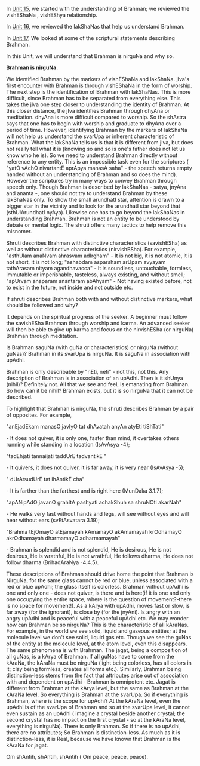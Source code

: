 <p>In <a href="./unit_15.html">Unit 15</a>, we started with the understanding of Brahman; we reviewed the vishEShaNa , vishEShya relationship.</p>

<p>In <a href="./unit_16.html">Unit 16</a>, we reviewed the lakShaNas that help us understand Brahman.</p>

<p>In <a href="./unit_17.html">Unit 17</a>, We looked at some of the scriptural statements describing Brahman.</p>

<p>In this Unit, we will understand that Brahman is nirguNa and why so.</p>

<p><strong>Brahman is nirguNa.</strong></p>

<p>We identified Brahman by the markers of vishEShaNa and lakShaNa. jIva&#39;s first encounter with Brahman is through vishEShaNa in the form of worship. The next step is the identification of Brahman with lakShaNas. This is more difficult, since Brahman has to be separated from everything else. This takes the jIva one step closer to understanding the identity of Brahman. At this closer distance, the jIva identifies Brahman through dhyAna or meditation. dhyAna is more difficult compared to worship. So the shAstra says that one has to begin with worship and graduate to dhyAna over a period of time. However, identifying Brahman by the markers of lakShaNa will not help us understand the svarUpa or inherent characteristic of Brahman. What the lakShaNa tells us is that it is different from jIva, but does not really tell what it is (knowing so and so is one&#39;s father does not let us know who he is). So we need to understand Brahman directly without reference to any entity. This is an impossible task even for the scriptures ( "yatO vAchO nivartantE aprApya manasA saha"  - the speech returns empty handed without an understanding of Brahman and so does the mind). However the scriptures try in many ways to convey Brahman through speech only. Though Brahman is described by lakShaNas - satya, jnyAna and ananta -, one should not try to understand Brahman by these lakShaNas only. To show the small arundhatI star, attention is drawn to a bigger star in the vicinity and to look for the arundhatI star beyond that (sthUlArundhatI nyAya).  Likewise one has to go beyond the lakShaNas in understanding Brahman. Brahman is not an entity to be understood by debate or mental logic. The shruti offers many tactics to help remove this misnomer.</p>

<p>Shruti describes Brahman with distinctive characteristics (savishESha) as well as without distinctive characteristics (nirvishESha). For example, "asthUlam anaNvam ahrasvam adIrgham" - It is not big, it is not atomic, it is not short, it is not long; "ashabdam asparsham arUpam avyayam tathArasam nityam agandhavacca" - It is soundless, untouchable, formless, immutable or imperishable, tasteless, always existing, and without smell; "apUrvam anaparam anantaram abAhyam" - Not having existed before, not to exist in the future, not inside and not outside etc.</p>

<p>If shruti describes Brahman both with and without distinctive markers, what should be followed and why?</p>

<p>It depends on the spiritual progress of the seeker. A beginner must follow the savishESha Brahman through worship and karma. An advanced seeker will then be able to give up karma and focus on the nirvishESha (or nirguNa) Brahman through meditation.</p>

<p>Is Brahman saguNa (with guNa or characteristics) or nirguNa (without guNas)? Brahman in its svarUpa is nirguNa. It is saguNa in association with upAdhi.</p>

<p>Brahman is only describable by "nEti, neti" - not this, not this. Any description of Brahman is in association of an upAdhi. Then is it shUnya (nihil)? Definitely not. All that we see and feel, is emanating from Brahman. So how can it be nihil? Brahman exists, but it is so nirguNa that it can not be described.</p>

<p>To highlight that Brahman is nirguNa, the shruti describes Brahman by a pair of opposites. For example,</p>

<p>"anEjadEkam manasO javIyO tat dhAvatah anyAn atyEti tiShTati"</p>

<p>- It does not quiver, it is only one, faster than mind,  it overtakes others running while standing in a location (IsAvAsya -4);</p>

<p>"tadEhjati tannaijati taddUrE tadvantikE "</p>

<p>- It quivers, it does not quiver, it is far away, it is very near (IsAvAsya -5);</p>

<p>" dUrAtsudUrE tat ihAntikE cha"</p>

<p>- It is farther than the farthest and is right here (MunDaka 3.1.7);</p>

<p>"apANipAdO javanO grahItA pashyati achakShuh sa shruNOti akarNah"</p>

<p>- He walks very fast without hands and legs, will see without eyes and will hear without ears (svEtAsvatara 3.19);</p>

<p>"Brahma tEjOmayO atEjamayah kAmamayO akAmamayah krOdhamayO akrOdhamayah dharmamayO adharmamayah"</p>

<p>- Brahman is splendid and is not splendid, He is desirous, He is not desirous, He is wrathful, He is not wrathful, He follows dharma, He does not follow dharma (BrihadAraNya -4.4.5).</p>

<p>These descriptions of Brahman should drive home the point that Brahman is NirguNa, for the same glass cannot be red or blue, unless associated with a red or blue upAdhi; the glass itself is colorless. Brahman without upAdhi is one and only one - does not quiver, is there and is here(if it is one and only one occupying the entire space, where is the question of movement?-there is no space for movement!). As a kArya with upAdhi, moves fast or slow, is far away (for the ignorant), is close by (for the jnyAni). Is angry with an angry upAdhi and is peaceful with a peaceful upAdhi etc. We may wonder how can Brahman be so nirguNa? This is the characteristic of all kAraNas. For example, in the world we see solid, liquid and gaseous entities; at the molecule level we don&#39;t see solid, liquid gas etc. Though we see the guNas of the entity at the molecule level, at the atom level, even this disappears. The same phenomena is with Brahman. The jagat, being a composition of all guNas, is a kArya of Brahman. If all guNas have to come from the kAraNa, the kAraNa must be nirguNa (light being colorless, has all colors in it; clay being formless, creates all forms etc.). Similarly, Brahman being distinction-less stems from the fact that attributes arise out of association with and dependent on upAdhi - Brahman is omnipotent etc. Jagat is different from Brahman at the kArya level, but the same as Brahman at the kAraNa level. So everything is Brahman at the svarUpa. So if everything is Brahman, where is the scope for upAdhi? At the kAraNa level, even the upAdhi is of the svarUpa of Brahman and so at the svarUpa level, it cannot even sustain as an upAdhi ( imagine a crystal beside another crystal; the second crystal has no impact on the first crystal - so at the kAraNa level, everything is nirguNa). There is only Brahman. So if there is no upAdhi, there are no attributes; So Brahman is distinction-less. As much as it is distinction-less, it is Real, because we have known that Brahman is the kAraNa for jagat.</p>


<p>Om shAntih, shAntih, shAntih ( Om peace, peace, peace).</p>
